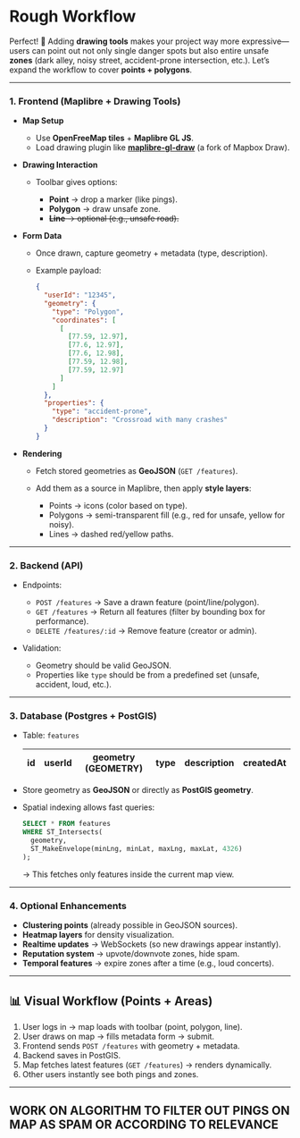 # Rough Workflow

Perfect! 🙌 Adding **drawing tools** makes your project way more expressive—users can point out not only single danger spots but also entire unsafe **zones** (dark alley, noisy street, accident-prone intersection, etc.). Let’s expand the workflow to cover **points + polygons**.

---

### 1. **Frontend (Maplibre + Drawing Tools)**

- **Map Setup**

  - Use **OpenFreeMap tiles** + **Maplibre GL JS**.
  - Load drawing plugin like **[maplibre-gl-draw](https://github.com/maplibre/maplibre-gl-draw)** (a fork of Mapbox Draw).

- **Drawing Interaction**

  - Toolbar gives options:

    - **Point** → drop a marker (like pings).
    - **Polygon** → draw unsafe zone.
    - ~~**Line** → optional (e.g., unsafe road).~~

- **Form Data**

  - Once drawn, capture geometry + metadata (type, description).
  - Example payload:

    ```json
    {
      "userId": "12345",
      "geometry": {
        "type": "Polygon",
        "coordinates": [
          [
            [77.59, 12.97],
            [77.6, 12.97],
            [77.6, 12.98],
            [77.59, 12.98],
            [77.59, 12.97]
          ]
        ]
      },
      "properties": {
        "type": "accident-prone",
        "description": "Crossroad with many crashes"
      }
    }
    ```

- **Rendering**

  - Fetch stored geometries as **GeoJSON** (`GET /features`).
  - Add them as a source in Maplibre, then apply **style layers**:

    - Points → icons (color based on type).
    - Polygons → semi-transparent fill (e.g., red for unsafe, yellow for noisy).
    - Lines → dashed red/yellow paths.

---

### 2. **Backend (API)**

- Endpoints:

  - `POST /features` → Save a drawn feature (point/line/polygon).
  - `GET /features` → Return all features (filter by bounding box for performance).
  - `DELETE /features/:id` → Remove feature (creator or admin).

- Validation:

  - Geometry should be valid GeoJSON.
  - Properties like `type` should be from a predefined set (unsafe, accident, loud, etc.).

---

### 3. **Database (Postgres + PostGIS)**

- Table: `features`

  | id  | userId | geometry (GEOMETRY) | type | description | createdAt |
  | --- | ------ | ------------------- | ---- | ----------- | --------- |

- Store geometry as **GeoJSON** or directly as **PostGIS geometry**.

- Spatial indexing allows fast queries:

  ```sql
  SELECT * FROM features
  WHERE ST_Intersects(
    geometry,
    ST_MakeEnvelope(minLng, minLat, maxLng, maxLat, 4326)
  );
  ```

  → This fetches only features inside the current map view.

---

### 4. **Optional Enhancements**

- **Clustering points** (already possible in GeoJSON sources).
- **Heatmap layers** for density visualization.
- **Realtime updates** → WebSockets (so new drawings appear instantly).
- **Reputation system** → upvote/downvote zones, hide spam.
- **Temporal features** → expire zones after a time (e.g., loud concerts).

---

## 📊 Visual Workflow (Points + Areas)

1. User logs in → map loads with toolbar (point, polygon, line).
2. User draws on map → fills metadata form → submit.
3. Frontend sends `POST /features` with geometry + metadata.
4. Backend saves in PostGIS.
5. Map fetches latest features (`GET /features`) → renders dynamically.
6. Other users instantly see both pings and zones.

---

## WORK ON ALGORITHM TO FILTER OUT PINGS ON MAP AS SPAM OR ACCORDING TO RELEVANCE
